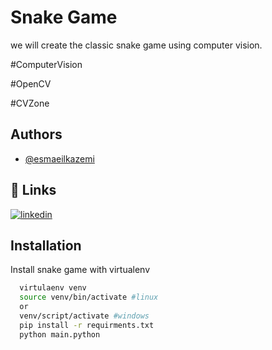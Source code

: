 
#  Snake Game

we will create the classic snake game using computer vision. 

#ComputerVision

#OpenCV

#CVZone
## Authors

- [@esmaeilkazemi](https://www.github.com/eskazemi)


## 🔗 Links
[![linkedin](https://img.shields.io/badge/linkedin-0A66C2?style=for-the-badge&logo=linkedin&logoColor=white)](https://www.linkedin.com/in/eskazemi/)



## Installation

Install snake game with virtualenv

```bash
  virtulaenv venv
  source venv/bin/activate #linux
  or 
  venv/script/activate #windows
  pip install -r requirments.txt
  python main.python
```
    
